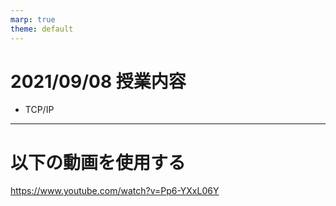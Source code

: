 ```yaml
---
marp: true
theme: default
---
```

# 2021/09/08 授業内容
* TCP/IP

---
# 以下の動画を使用する

https://www.youtube.com/watch?v=Pp6-YXxL06Y
